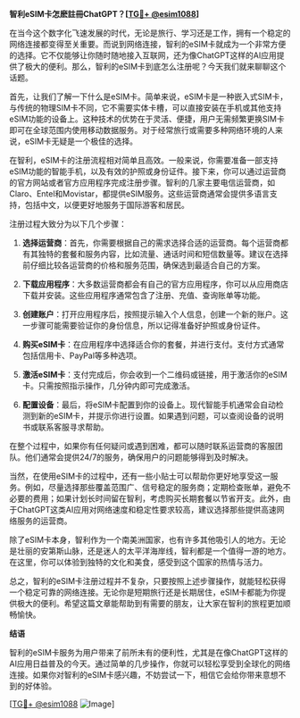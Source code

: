 **智利eSIM卡怎麽註冊ChatGPT？[[TG💪+ @esim1088](https://t.me/s/esim1088)]**

在当今这个数字化飞速发展的时代，无论是旅行、学习还是工作，拥有一个稳定的网络连接都变得至关重要。而说到网络连接，智利的eSIM卡就成为一个非常方便的选择。它不仅能够让你随时随地接入互联网，还为像ChatGPT这样的AI应用提供了极大的便利。那么，智利的eSIM卡到底怎么注册呢？今天我们就来聊聊这个话题。

首先，让我们了解一下什么是eSIM卡。简单来说，eSIM卡是一种嵌入式SIM卡，与传统的物理SIM卡不同，它不需要实体卡槽，可以直接安装在手机或其他支持eSIM功能的设备上。这种技术的优势在于灵活、便捷，用户无需频繁更换SIM卡即可在全球范围内使用移动数据服务。对于经常旅行或需要多种网络环境的人来说，eSIM卡无疑是一个极佳的选择。

在智利，eSIM卡的注册流程相对简单且高效。一般来说，你需要准备一部支持eSIM功能的智能手机，以及有效的护照或身份证件。接下来，你可以通过运营商的官方网站或者官方应用程序完成注册步骤。智利的几家主要电信运营商，如Claro、Entel和Movistar，都提供eSIM服务。这些运营商通常会提供多语言支持，包括中文，以便更好地服务于国际游客和居民。

注册过程大致分为以下几个步骤：

1. **选择运营商**：首先，你需要根据自己的需求选择合适的运营商。每个运营商都有其独特的套餐和服务内容，比如流量、通话时间和短信数量等。建议在选择前仔细比较各运营商的价格和服务范围，确保选到最适合自己的方案。

2. **下载应用程序**：大多数运营商都会有自己的官方应用程序，你可以从应用商店下载并安装。这些应用程序通常包含了注册、充值、查询账单等功能。

3. **创建账户**：打开应用程序后，按照提示输入个人信息，创建一个新的账户。这一步骤可能需要验证你的身份信息，所以记得准备好护照或身份证件。

4. **购买eSIM卡**：在应用程序中选择适合你的套餐，并进行支付。支付方式通常包括信用卡、PayPal等多种选项。

5. **激活eSIM卡**：支付完成后，你会收到一个二维码或链接，用于激活你的eSIM卡。只需按照指示操作，几分钟内即可完成激活。

6. **配置设备**：最后，将eSIM卡配置到你的设备上。现代智能手机通常会自动检测到新的eSIM卡，并提示你进行设置。如果遇到问题，可以查阅设备的说明书或联系客服寻求帮助。

在整个过程中，如果你有任何疑问或遇到困难，都可以随时联系运营商的客服团队。他们通常会提供24/7的服务，确保用户的问题能够得到及时解决。

当然，在使用eSIM卡的过程中，还有一些小贴士可以帮助你更好地享受这一服务。例如，尽量选择那些覆盖范围广、信号稳定的服务商；定期检查账单，避免不必要的费用；如果计划长时间留在智利，考虑购买长期套餐以节省开支。此外，由于ChatGPT这类AI应用对网络速度和稳定性要求较高，建议选择那些提供高速网络服务的运营商。

除了eSIM卡本身，智利作为一个南美洲国家，也有许多其他吸引人的地方。无论是壮丽的安第斯山脉，还是迷人的太平洋海岸线，智利都是一个值得一游的地方。在这里，你可以体验到独特的文化和美食，感受到这个国家的热情与活力。

总之，智利的eSIM卡注册过程并不复杂，只要按照上述步骤操作，就能轻松获得一个稳定可靠的网络连接。无论你是短期旅行还是长期居住，eSIM卡都能为你提供极大的便利。希望这篇文章能帮助到有需要的朋友，让大家在智利的旅程更加顺畅愉快。

**结语**

智利的eSIM卡服务为用户带来了前所未有的便利性，尤其是在像ChatGPT这样的AI应用日益普及的今天。通过简单的几步操作，你就可以轻松享受到全球化的网络连接。如果你对智利的eSIM卡感兴趣，不妨尝试一下，相信它会给你带来意想不到的好体验。

[[TG💪+ @esim1088](https://t.me/s/esim1088) ![Image](https://i.postimg.cc/4NQfJmqS/Snipaste-2025-05-13-00-14-12.png)]